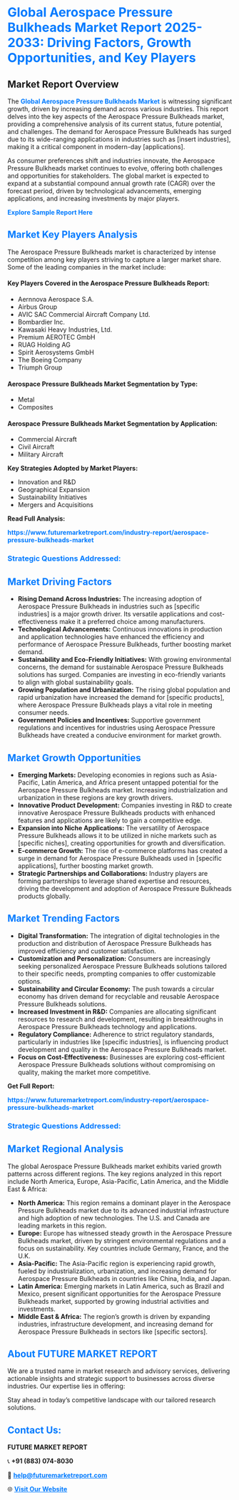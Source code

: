 <h1 style="color: #007BFF;">Global Aerospace Pressure Bulkheads Market Report 2025-2033: Driving Factors, Growth Opportunities, and Key Players</h1>

<section id="overview">
<h2>Market Report Overview</h2>
<p>The <a href="https://www.futuremarketreport.com/industry-report/aerospace-pressure-bulkheads-market" style="color: #007BFF; text-decoration: none;"><strong>Global Aerospace Pressure Bulkheads Market</strong></a> is witnessing significant growth, driven by increasing demand across various industries. This report delves into the key aspects of the Aerospace Pressure Bulkheads market, providing a comprehensive analysis of its current status, future potential, and challenges. The demand for Aerospace Pressure Bulkheads has surged due to its wide-ranging applications in industries such as [insert industries], making it a critical component in modern-day [applications].</p>
<p>As consumer preferences shift and industries innovate, the Aerospace Pressure Bulkheads market continues to evolve, offering both challenges and opportunities for stakeholders. The global market is expected to expand at a substantial compound annual growth rate (CAGR) over the forecast period, driven by technological advancements, emerging applications, and increasing investments by major players.</p>
</section>

<section id="overview">
<p><a href="https://www.futuremarketreport.com/request-sample/reportId=60281" style="color: #007BFF; text-decoration: none;"><strong>Explore Sample Report Here</strong></a></p>
</section>

<section id="key-players">
<h2 style="color: #007BFF;">Market Key Players Analysis</h2>
<p>The Aerospace Pressure Bulkheads market is characterized by intense competition among key players striving to capture a larger market share. Some of the leading companies in the market include:</p>
<h4>Key Players Covered in the Aerospace Pressure Bulkheads Report:</h4>
<ul><li>Aernnova Aerospace S.A.</li><li>Airbus Group</li><li>AVIC SAC Commercial Aircraft Company Ltd.</li><li>Bombardier Inc.</li><li>Kawasaki Heavy Industries, Ltd.</li><li>Premium AEROTEC GmbH</li><li>RUAG Holding AG</li><li>Spirit Aerosystems GmbH</li><li>The Boeing Company</li><li>Triumph Group</li></ul>
<h4>Aerospace Pressure Bulkheads Market Segmentation by Type:</h4>
<ul><li>Metal</li><li>Composites</li></ul>

<h4>Aerospace Pressure Bulkheads Market Segmentation by Application:</h4>
<ul><li>Commercial Aircraft</li><li>Civil Aircraft</li><li>Military Aircraft</li></ul>
<p><strong>Key Strategies Adopted by Market Players:</strong></p>
<ul>
<li>Innovation and R&D</li>
<li>Geographical Expansion</li>
<li>Sustainability Initiatives</li>
<li>Mergers and Acquisitions</li>
</ul>
</section>

<section>
<p><strong>Read Full Analysis: </strong></p><a href="https://www.futuremarketreport.com/industry-report/aerospace-pressure-bulkheads-market" style="color: #007BFF; text-decoration: none;"><strong>https://www.futuremarketreport.com/industry-report/aerospace-pressure-bulkheads-market</strong></a>
<h3 style="color: #007BFF;">Strategic Questions Addressed:</h3>
</section>

<section id="driving-factors">
<h2 style="color: #007BFF;">Market Driving Factors</h2>
<ul>
<li><strong>Rising Demand Across Industries:</strong> The increasing adoption of Aerospace Pressure Bulkheads in industries such as [specific industries] is a major growth driver. Its versatile applications and cost-effectiveness make it a preferred choice among manufacturers.</li>
<li><strong>Technological Advancements:</strong> Continuous innovations in production and application technologies have enhanced the efficiency and performance of Aerospace Pressure Bulkheads, further boosting market demand.</li>
<li><strong>Sustainability and Eco-Friendly Initiatives:</strong> With growing environmental concerns, the demand for sustainable Aerospace Pressure Bulkheads solutions has surged. Companies are investing in eco-friendly variants to align with global sustainability goals.</li>
<li><strong>Growing Population and Urbanization:</strong> The rising global population and rapid urbanization have increased the demand for [specific products], where Aerospace Pressure Bulkheads plays a vital role in meeting consumer needs.</li>
<li><strong>Government Policies and Incentives:</strong> Supportive government regulations and incentives for industries using Aerospace Pressure Bulkheads have created a conducive environment for market growth.</li>
</ul>
</section>

<section id="growth-opportunities">
<h2 style="color: #007BFF;">Market Growth Opportunities</h2>
<ul>
<li><strong>Emerging Markets:</strong> Developing economies in regions such as Asia-Pacific, Latin America, and Africa present untapped potential for the Aerospace Pressure Bulkheads market. Increasing industrialization and urbanization in these regions are key growth drivers.</li>
<li><strong>Innovative Product Development:</strong> Companies investing in R&D to create innovative Aerospace Pressure Bulkheads products with enhanced features and applications are likely to gain a competitive edge.</li>
<li><strong>Expansion into Niche Applications:</strong> The versatility of Aerospace Pressure Bulkheads allows it to be utilized in niche markets such as [specific niches], creating opportunities for growth and diversification.</li>
<li><strong>E-commerce Growth:</strong> The rise of e-commerce platforms has created a surge in demand for Aerospace Pressure Bulkheads used in [specific applications], further boosting market growth.</li>
<li><strong>Strategic Partnerships and Collaborations:</strong> Industry players are forming partnerships to leverage shared expertise and resources, driving the development and adoption of Aerospace Pressure Bulkheads products globally.</li>
</ul>
</section>

<section id="trending-factors">
<h2 style="color: #007BFF;">Market Trending Factors</h2>
<ul>
<li><strong>Digital Transformation:</strong> The integration of digital technologies in the production and distribution of Aerospace Pressure Bulkheads has improved efficiency and customer satisfaction.</li>
<li><strong>Customization and Personalization:</strong> Consumers are increasingly seeking personalized Aerospace Pressure Bulkheads solutions tailored to their specific needs, prompting companies to offer customizable options.</li>
<li><strong>Sustainability and Circular Economy:</strong> The push towards a circular economy has driven demand for recyclable and reusable Aerospace Pressure Bulkheads solutions.</li>
<li><strong>Increased Investment in R&D:</strong> Companies are allocating significant resources to research and development, resulting in breakthroughs in Aerospace Pressure Bulkheads technology and applications.</li>
<li><strong>Regulatory Compliance:</strong> Adherence to strict regulatory standards, particularly in industries like [specific industries], is influencing product development and quality in the Aerospace Pressure Bulkheads market.</li>
<li><strong>Focus on Cost-Effectiveness:</strong> Businesses are exploring cost-efficient Aerospace Pressure Bulkheads solutions without compromising on quality, making the market more competitive.</li>
</ul>
</section>

<section>
<p><strong>Get Full Report: </strong></p><a href="https://www.futuremarketreport.com/industry-report/aerospace-pressure-bulkheads-market" style="color: #007BFF; text-decoration: none;"><strong>https://www.futuremarketreport.com/industry-report/aerospace-pressure-bulkheads-market</strong></a>
<h3 style="color: #007BFF;">Strategic Questions Addressed:</h3>
</section>


<section id="regional-analysis">
<h2 style="color: #007BFF;">Market Regional Analysis</h2>
<p>The global Aerospace Pressure Bulkheads market exhibits varied growth patterns across different regions. The key regions analyzed in this report include North America, Europe, Asia-Pacific, Latin America, and the Middle East & Africa:</p>
<ul>
<li><strong>North America:</strong> This region remains a dominant player in the Aerospace Pressure Bulkheads market due to its advanced industrial infrastructure and high adoption of new technologies. The U.S. and Canada are leading markets in this region.</li>
<li><strong>Europe:</strong> Europe has witnessed steady growth in the Aerospace Pressure Bulkheads market, driven by stringent environmental regulations and a focus on sustainability. Key countries include Germany, France, and the U.K.</li>
<li><strong>Asia-Pacific:</strong> The Asia-Pacific region is experiencing rapid growth, fueled by industrialization, urbanization, and increasing demand for Aerospace Pressure Bulkheads in countries like China, India, and Japan.</li>
<li><strong>Latin America:</strong> Emerging markets in Latin America, such as Brazil and Mexico, present significant opportunities for the Aerospace Pressure Bulkheads market, supported by growing industrial activities and investments.</li>
<li><strong>Middle East & Africa:</strong> The region’s growth is driven by expanding industries, infrastructure development, and increasing demand for Aerospace Pressure Bulkheads in sectors like [specific sectors].</li>
</ul>
</section>

<footer>
<h2 style="color: #007BFF;">About FUTURE MARKET REPORT</h2>
<p>We are a trusted name in market research and advisory services, delivering actionable insights and strategic support to businesses across diverse industries. Our expertise lies in offering:</p>

<p>Stay ahead in today’s competitive landscape with our tailored research solutions.</p>

<h2 style="color: #007BFF;">Contact Us:</h2>
<p><strong>FUTURE MARKET REPORT</strong></p>
<p>📞 <strong>+91 (883) 074-8030</strong></p>
<p>📧 <strong><a href="mailto:help@futuremarketreport.com" style="color: #007BFF;">help@futuremarketreport.com</a></strong></p>
<p>🌐 <strong><a href="https://www.futuremarketreport.com/" style="color: #007BFF;">Visit Our Website</a></strong></p>
</footer>